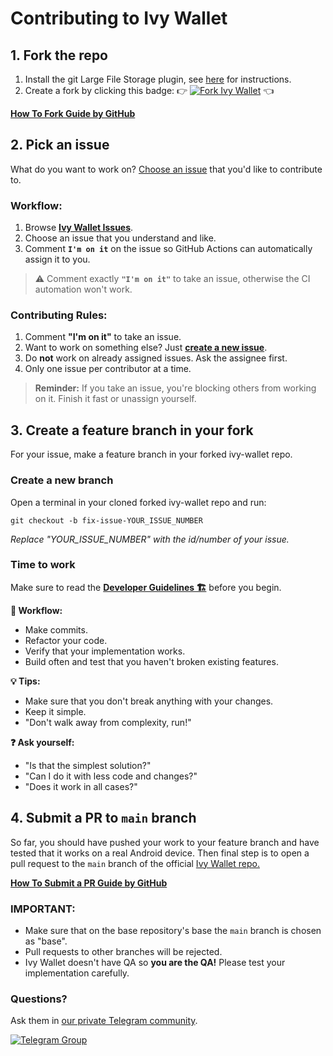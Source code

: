 # Contributing to Ivy Wallet

## 1. Fork the repo

1. Install the git Large File Storage plugin, see [here](https://git-lfs.com/) for instructions.
2. Create a fork by clicking this badge: 👉 [![Fork Ivy Wallet](https://img.shields.io/github/forks/Ivy-Apps/ivy-wallet?logo=github&style=social)](https://github.com/Ivy-Apps/ivy-wallet/fork) 👈

**[How To Fork Guide by GitHub](https://docs.github.com/en/get-started/quickstart/fork-a-repo)**

## 2. Pick an issue

What do you want to work on? [Choose an issue](https://github.com/Ivy-Apps/ivy-wallet/issues) that you'd like to contribute to.

### Workflow:

1. Browse **[Ivy Wallet Issues](https://github.com/Ivy-Apps/ivy-wallet/issues)**.
2. Choose an issue that you understand and like.
3. Comment **`I'm on it`** on the issue so GitHub Actions can automatically assign it to you.

> ⚠️ Comment exactly **`"I'm on it"`** to take an issue, otherwise the CI automation won't work.

### Contributing Rules:

1. Comment **"I'm on it"** to take an issue.
2. Want to work on something else? Just **[create a new issue](https://github.com/Ivy-Apps/ivy-wallet/issues/new/choose)**.
3. Do **not** work on already assigned issues. Ask the assignee first.
4. Only one issue per contributor at a time.

> **Reminder:** If you take an issue, you're blocking others from working on it. Finish it fast or unassign yourself.

## 3. Create a feature branch in your fork

For your issue, make a feature branch in your forked ivy-wallet repo.

### Create a new branch

Open a terminal in your cloned forked ivy-wallet repo and run:
```
git checkout -b fix-issue-YOUR_ISSUE_NUMBER
```

_Replace "YOUR_ISSUE_NUMBER" with the id/number of your issue._


### Time to work

Make sure to read the **[Developer Guidelines 🏗️](docs/Guidelines.md)** before you begin.

**🔨 Workflow:**

- Make commits.
- Refactor your code.
- Verify that your implementation works.
- Build often and test that you haven't broken existing features.

**💡 Tips:**

- Make sure that you don't break anything with your changes.
- Keep it simple.
- "Don't walk away from complexity, run!"

**❓ Ask yourself:**

- "Is that the simplest solution?"
- "Can I do it with less code and changes?"
- "Does it work in all cases?"

## 4. Submit a PR to `main` branch

So far, you should have pushed your work to your feature branch and have tested
that it works on a real Android device.
Then final step is to open a pull request to the `main` branch of the
official [Ivy Wallet repo.](https://github.com/Ivy-Apps/ivy-wallet/pulls)

**[How To Submit a PR Guide by GitHub](https://docs.github.com/en/pull-requests/collaborating-with-pull-requests/proposing-changes-to-your-work-with-pull-requests/creating-a-pull-request-from-a-fork)**

### IMPORTANT:

- Make sure that on the base repository's base the `main` branch is chosen as "base".
- Pull requests to other branches will be rejected.
- Ivy Wallet doesn't have QA so **you are the QA!** Please test your implementation carefully.

### Questions?

Ask them in [our private Telegram community](https://t.me/+ETavgioAvWg4NThk).

[![Telegram Group](https://img.shields.io/badge/Telegram-2CA5E0?style=for-the-badge&logo=telegram&logoColor=white)](https://t.me/+ETavgioAvWg4NThk)
